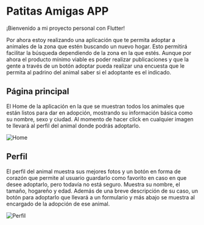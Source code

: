 # Patitas Amigas APP

¡Bienvenido a mi proyecto personal con Flutter!

Por ahora estoy realizando una aplicación que te permita adoptar a animales de la zona que estén buscando un nuevo hogar. Esto permitirá facilitar la búsqueda dependiendo de la zona en la que estés. Aunque por ahora el producto mínimo viable es poder realizar publicaciones y que la gente a través de un botón adoptar pueda realizar una encuesta que le permita al padrino del animal saber si el adoptante es el indicado.

## Página principal

El Home de la aplicación en la que se muestran todos los animales que están listos para dar en adopción, mostrando su información básica como su nombre, sexo y ciudad. 
Al momento de hacer click en cualquier imagen te llevará al perfil del animal donde podrás adoptarlo.

![Home](https://i.imgur.com/vIZXFZl.jpg)

## Perfil

El perfil del animal muestra sus mejores fotos y un botón en forma de corazón que permite al usuario guardarlo como favorito en caso en que desee adoptarlo, pero todavía no está seguro.
Muestra su nombre, el tamaño, hogareño y edad. Además de una breve descripción de su caso, un botón para adoptarlo que llevará a un formulario y más abajo se muestra al encargado de la adopción de ese animal.

![Perfil](https://i.imgur.com/QajYoTL.jpg)